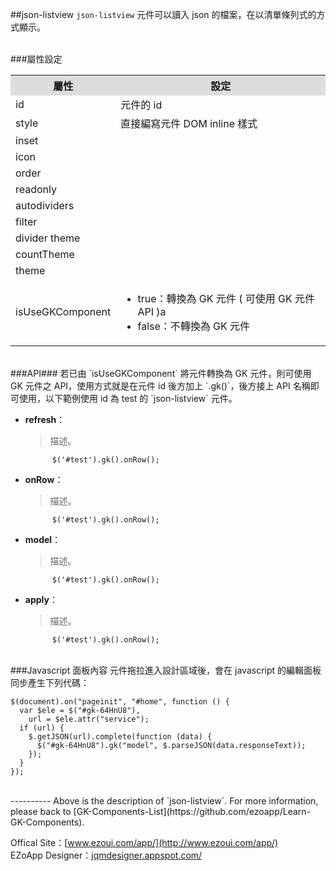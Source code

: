 ##json-listview
`json-listview` 元件可以讀入 json 的檔案，在以清單條列式的方式顯示。 

<br/>
###屬性設定
<table>

<tr>
<th style="background:#ddd;">屬性</th>
<th style="background:#ddd;">設定</th>
</tr>

<tr>
<td>id</td>
<td>元件的 id</td>
</tr>

<tr>
<td>style</td>
<td>直接編寫元件 DOM inline 樣式</td>
</tr>

<tr>
<td>inset</td>
<td></td>
</tr>

<tr>
<td>icon</td>
<td></td>
</tr>

<tr>
<td>order</td>
<td></td>
</tr>

<tr>
<td>readonly</td>
<td></td>
</tr>

<tr>
<td>autodividers</td>
<td></td>
</tr>

<tr>
<td>filter</td>
<td></td>
</tr>

<tr>
<td>divider theme</td>
<td></td>
</tr>

<tr>
<td>countTheme</td>
<td></td>
</tr>

<tr>
<td>theme</td>
<td></td>
</tr>

<tr>
<td>isUseGKComponent</td>
<td><ul>
<li>true：轉換為 GK 元件 ( 可使用 GK 元件 API )a</li>
<li>false：不轉換為 GK 元件</li>
</ul></td>
</tr>

</table>

<br/>
###API###
若已由 `isUseGKComponent` 將元件轉換為 GK 元件，則可使用 GK 元件之 API，使用方式就是在元件 id 後方加上 `.gk()`，後方接上 API 名稱即可使用，以下範例使用 id 為 test 的 `json-listview` 元件。

- **refresh**：  
  	> 描述。

			$('#test').gk().onRow();


- **onRow**：  
  	> 描述。

			$('#test').gk().onRow();


- **model**：  
  	> 描述。

			$('#test').gk().onRow();


- **apply**：  
  	> 描述。

			$('#test').gk().onRow();


<br/>
###Javascript 面板內容
元件拖拉進入設計區域後，會在 javascript 的編輯面板同步產生下列代碼：

	$(document).on("pageinit", "#home", function () {
	  var $ele = $("#gk-64HnU8"),
	    url = $ele.attr("service");
	  if (url) {
	    $.getJSON(url).complete(function (data) {
	      $("#gk-64HnU8").gk("model", $.parseJSON(data.responseText));
	    });
	  }
	});

<br/>
----------
Above is the description of `json-listview`. For more information, please back to [GK-Components-List](https://github.com/ezoapp/Learn-GK-Components).

Offical Site：[www.ezoui.com/app/](http://www.ezoui.com/app/)  
EZoApp Designer：[jqmdesigner.appspot.com/](http://jqmdesigner.appspot.com/)





